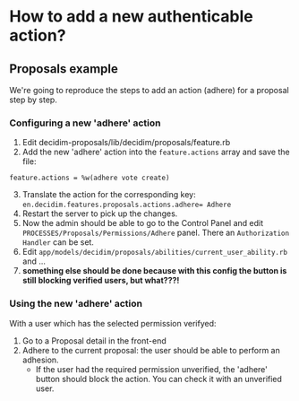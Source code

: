 # How to add a new authenticable action?
## Proposals example
We're going to reproduce the steps to add an action (adhere) for a proposal step by step.
### Configuring a new 'adhere' action
1. Edit decidim-proposals/lib/decidim/proposals/feature.rb
1. Add the new 'adhere' action into the `feature.actions` array and save the file:
```
feature.actions = %w(adhere vote create)
```

3. Translate the action for the corresponding key: `en.decidim.features.proposals.actions.adhere= Adhere`
1. Restart the server to pick up the changes.
1. Now the admin should be able to go to the Control Panel and edit `PROCESSES/Proposals/Permissions/Adhere` panel. There an `Authorization Handler` can be set.
1. Edit `app/models/decidim/proposals/abilities/current_user_ability.rb` and ...
1. **something else should be done because with this config the button is still blocking verified users, but what???!**


### Using the new 'adhere' action
With a user which has the selected permission verifyed:
1. Go to a Proposal detail in the front-end
1. Adhere to the current proposal: the user should be able to perform an adhesion.
    - If the user had the required permission unverified, the 'adhere' button should block the action. You can check it with an unverified user.
